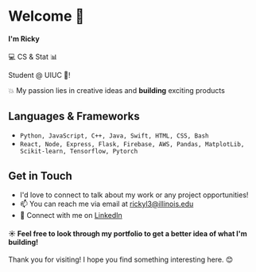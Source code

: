 # Welcome :open_hands: 

#### I'm Ricky 
:computer: CS & Stat :bar_chart: 

Student @ UIUC :corn:!



:collision: My passion lies in creative ideas and **building** exciting products 

## Languages & Frameworks
- `Python, JavaScript, C++, Java, Swift, HTML, CSS, Bash`
- `React, Node, Express, Flask, Firebase, AWS, Pandas, MatplotLib, Scikit-learn, Tensorflow, Pytorch`

## Get in Touch
- I'd love to connect to talk about my work or any project opportunities!
- 📫 You can reach me via email at [rickyl3@illinois.edu](mailto:rickyl3@illinois.edu)
- 🔗 Connect with me on [LinkedIn](https://www.linkedin.com/in/ricky-lin1)


#### :sunny: Feel free to look through my portfolio to get a better idea of what I'm building! 
Thank you for visiting! I hope you find something interesting here. 😊


